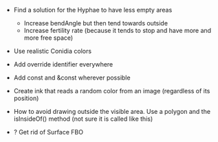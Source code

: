 - Find a solution for the Hyphae to have less empty areas
  - Increase bendAngle but then tend towards outside
  - Increase fertility rate (because it tends to stop and have more and more free space)
- Use realistic Conidia colors

- Add override identifier everywhere
- Add const and &const wherever possible
- Create ink that reads a random color from an image (regardless of its position)

- How to avoid drawing outside the visible area. Use a polygon and the isInsideOf() method (not sure it is called like this)

- ? Get rid of Surface FBO
